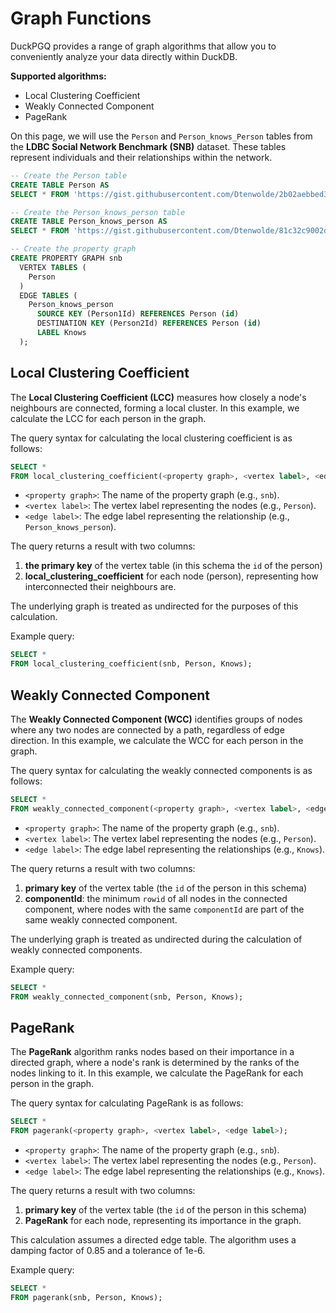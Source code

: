 # Graph Functions

DuckPGQ provides a range of graph algorithms that allow you to conveniently analyze your data directly within DuckDB.

**Supported algorithms:**

- Local Clustering Coefficient
- Weakly Connected Component
- PageRank

On this page, we will use the `Person` and `Person_knows_Person` tables from the **LDBC Social Network Benchmark (SNB)** dataset. These tables represent individuals and their relationships within the network.

```sql
-- Create the Person table
CREATE TABLE Person AS 
SELECT * FROM 'https://gist.githubusercontent.com/Dtenwolde/2b02aebbed3c9638a06fda8ee0088a36/raw/8c4dc551f7344b12eaff2d1438c9da08649d00ec/person-sf0.003.csv';

-- Create the Person_knows_person table
CREATE TABLE Person_knows_person AS 
SELECT * FROM 'https://gist.githubusercontent.com/Dtenwolde/81c32c9002d4059c2c3073dbca155275/raw/8b440e810a48dcaa08c07086e493ec0e2ec6b3cb/person_knows_person-sf0.003.csv';

-- Create the property graph
CREATE PROPERTY GRAPH snb
  VERTEX TABLES (
    Person
  )
  EDGE TABLES (
    Person_knows_person 
      SOURCE KEY (Person1Id) REFERENCES Person (id)
      DESTINATION KEY (Person2Id) REFERENCES Person (id)
      LABEL Knows
  );
```

## Local Clustering Coefficient

The **Local Clustering Coefficient (LCC)** measures how closely a node's neighbours are connected, forming a local cluster. In this example, we calculate the LCC for each person in the graph.

The query syntax for calculating the local clustering coefficient is as follows:

```sql
SELECT * 
FROM local_clustering_coefficient(<property graph>, <vertex label>, <edge label>);
```

- `<property graph>`: The name of the property graph (e.g., `snb`).
- `<vertex label>`: The vertex label representing the nodes (e.g., `Person`).
- `<edge label>`: The edge label representing the relationship (e.g., `Person_knows_person`).

The query returns a result with two columns:

1. **the primary key** of the vertex table (in this schema the `id` of the person)
2. **local_clustering_coefficient** for each node (person), representing how interconnected their neighbours are.

The underlying graph is treated as undirected for the purposes of this calculation.

Example query:
```sql
SELECT *
FROM local_clustering_coefficient(snb, Person, Knows);
```

## Weakly Connected Component

The **Weakly Connected Component (WCC)** identifies groups of nodes where any two nodes are connected by a path, regardless of edge direction. In this example, we calculate the WCC for each person in the graph.

The query syntax for calculating the weakly connected components is as follows:

```sql
SELECT *
FROM weakly_connected_component(<property graph>, <vertex label>, <edge label>);
```

- `<property graph>`: The name of the property graph (e.g., `snb`).
- `<vertex label>`: The vertex label representing the nodes (e.g., `Person`).
- `<edge label>`: The edge label representing the relationships (e.g., `Knows`).

The query returns a result with two columns:

1. **primary key** of the vertex table (the `id` of the person in this schema)
2. **componentId**: the minimum `rowid` of all nodes in the connected component, where nodes with the same `componentId` are part of the same weakly connected component.

The underlying graph is treated as undirected during the calculation of weakly connected components.

Example query:

```sql
SELECT *
FROM weakly_connected_component(snb, Person, Knows);
```

## PageRank

The **PageRank** algorithm ranks nodes based on their importance in a directed graph, where a node's rank is determined by the ranks of the nodes linking to it. In this example, we calculate the PageRank for each person in the graph.

The query syntax for calculating PageRank is as follows:

```sql
SELECT *
FROM pagerank(<property graph>, <vertex label>, <edge label>);
```

- `<property graph>`: The name of the property graph (e.g., `snb`).
- `<vertex label>`: The vertex label representing the nodes (e.g., `Person`).
- `<edge label>`: The edge label representing the relationships (e.g., `Knows`).

The query returns a result with two columns:

1. **primary key** of the vertex table (the `id` of the person in this schema)
2. **PageRank** for each node, representing its importance in the graph.

This calculation assumes a directed edge table.
The algorithm uses a damping factor of 0.85 and a tolerance of 1e-6.

Example query:

```sql
SELECT *
FROM pagerank(snb, Person, Knows);
```